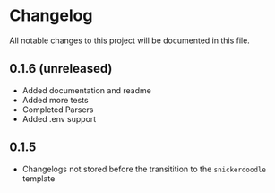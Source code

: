 # Changelog

All notable changes to this project will be documented in this file.

<!-- insertion marker -->

## 0.1.6 (unreleased)

* Added documentation and readme
* Added more tests
* Completed Parsers
* Added .env support

## 0.1.5

* Changelogs not stored before the transitition to the `snickerdoodle` template